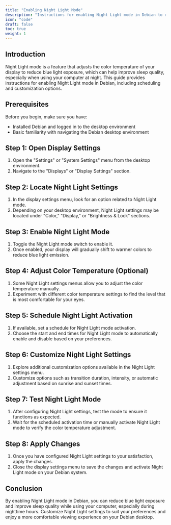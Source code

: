 ```yaml
---
title: "Enabling Night Light Mode"
description: "Instructions for enabling Night Light mode in Debian to reduce blue light exposure and improve sleep quality, including scheduling and customization options."
icon: "code"
draft: false
toc: true
weight: 1
---
```


## Introduction

Night Light mode is a feature that adjusts the color temperature of your display to reduce blue light exposure, which can help improve sleep quality, especially when using your computer at night. This guide provides instructions for enabling Night Light mode in Debian, including scheduling and customization options.

## Prerequisites

Before you begin, make sure you have:

- Installed Debian and logged in to the desktop environment
- Basic familiarity with navigating the Debian desktop environment

## Step 1: Open Display Settings

1. Open the "Settings" or "System Settings" menu from the desktop environment.
2. Navigate to the "Displays" or "Display Settings" section.

## Step 2: Locate Night Light Settings

1. In the display settings menu, look for an option related to Night Light mode.
2. Depending on your desktop environment, Night Light settings may be located under "Color," "Display," or "Brightness & Lock" sections.

## Step 3: Enable Night Light Mode

1. Toggle the Night Light mode switch to enable it.
2. Once enabled, your display will gradually shift to warmer colors to reduce blue light emission.

## Step 4: Adjust Color Temperature (Optional)

1. Some Night Light settings menus allow you to adjust the color temperature manually.
2. Experiment with different color temperature settings to find the level that is most comfortable for your eyes.

## Step 5: Schedule Night Light Activation

1. If available, set a schedule for Night Light mode activation.
2. Choose the start and end times for Night Light mode to automatically enable and disable based on your preferences.

## Step 6: Customize Night Light Settings

1. Explore additional customization options available in the Night Light settings menu.
2. Customize options such as transition duration, intensity, or automatic adjustment based on sunrise and sunset times.

## Step 7: Test Night Light Mode

1. After configuring Night Light settings, test the mode to ensure it functions as expected.
2. Wait for the scheduled activation time or manually activate Night Light mode to verify the color temperature adjustment.

## Step 8: Apply Changes

1. Once you have configured Night Light settings to your satisfaction, apply the changes.
2. Close the display settings menu to save the changes and activate Night Light mode on your Debian system.

## Conclusion

By enabling Night Light mode in Debian, you can reduce blue light exposure and improve sleep quality while using your computer, especially during nighttime hours. Customize Night Light settings to suit your preferences and enjoy a more comfortable viewing experience on your Debian desktop.
